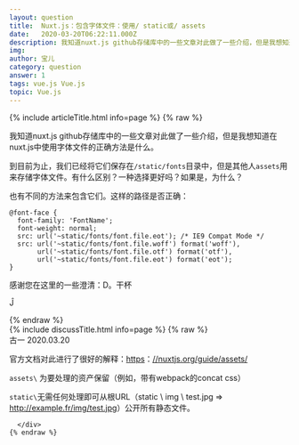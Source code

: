 ```yaml
---
layout: question
title:  Nuxt.js：包含字体文件：使用/ static或/ assets
date:   2020-03-20T06:22:11.000Z
description: 我知道nuxt.js github存储库中的一些文章对此做了一些介绍，但是我想知道在nuxt.js中使用字体文件的正确方法是什么。到目前为止，我们已经...
img: 
author: 宝儿
category: question
answer: 1
tags: vue.js Vue.js
topic: Vue.js
---
```

<div class="article-root">
  <div class="article">
    {% include articleTitle.html info=page %}
    {% raw %}
    <div class="article-content"><p><font style="vertical-align: inherit;"><font style="vertical-align: inherit;">我知道nuxt.js github存储库中的一些文章对此做了一些介绍，但是我想知道在nuxt.js中使用字体文件的正确方法是什么。</font></font></p>

<p><font style="vertical-align: inherit;"><font style="vertical-align: inherit;">到目前为止，我们已经将它们保存在</font></font><code>/static/fonts</code><font style="vertical-align: inherit;"><font style="vertical-align: inherit;">目录中，但是其他人</font></font><code>assets</code><font style="vertical-align: inherit;"><font style="vertical-align: inherit;">用来存储字体文件。</font><font style="vertical-align: inherit;">有什么区别？</font><font style="vertical-align: inherit;">一种选择更好吗？如果是，为什么？</font></font></p>

<p><font style="vertical-align: inherit;"><font style="vertical-align: inherit;">也有不同的方法来包含它们。</font><font style="vertical-align: inherit;">这样的路径是否正确：</font></font></p>

<pre><code>@font-face {<font></font>
  font-family: 'FontName';<font></font>
  font-weight: normal;<font></font>
  src: url('~static/fonts/font.file.eot'); /* IE9 Compat Mode */<font></font>
  src: url('~static/fonts/font.file.woff') format('woff'),<font></font>
       url('~static/fonts/font.file.otf') format('otf'),<font></font>
       url('~static/fonts/font.file.eot') format('eot');<font></font>
}<font></font>
</code></pre>

<p><font style="vertical-align: inherit;"><font style="vertical-align: inherit;">感谢您在这里的一些澄清：D。</font><font style="vertical-align: inherit;">干杯</font></font></p>

<p><font style="vertical-align: inherit;"><font style="vertical-align: inherit;">Ĵ</font></font></p></div>
    {% endraw %}
  </div>

  <div class="discuss-wrapper">
    {% include discussTitle.html info=page %}
    {% raw %}
    <div class="discuss-item">
        <div class="discuss-parent">
          <div class="discuss-meta">
            <span class="discuss-user">古一</span>
            <span class="discuss-time">2020.03.20</span>
          </div>
          <div class="discuss-comment"><p><font style="vertical-align: inherit;"><font style="vertical-align: inherit;">官方文档对此进行了很好的解释：</font><a href="https://nuxtjs.org/guide/assets/" rel="noreferrer"><font style="vertical-align: inherit;">https</font></a><font style="vertical-align: inherit;">：</font></font><a href="https://nuxtjs.org/guide/assets/" rel="noreferrer"><font style="vertical-align: inherit;"><font style="vertical-align: inherit;">//nuxtjs.org/guide/assets/</font></font></a></p>

<p><code>assets\</code><font style="vertical-align: inherit;"><font style="vertical-align: inherit;"> 为要处理的资产保留（例如，带有webpack的concat css）</font></font></p>

<p><code>static\</code><font style="vertical-align: inherit;"><font style="vertical-align: inherit;">无需任何处理即可</font><font style="vertical-align: inherit;">从根URL（static \ img \ test.jpg =&gt; </font></font><a href="http://example.fr/img/test.jpg" rel="noreferrer"><font style="vertical-align: inherit;"><font style="vertical-align: inherit;">http://example.fr/img/test.jpg</font></font></a><font style="vertical-align: inherit;"><font style="vertical-align: inherit;">）</font><font style="vertical-align: inherit;">公开所有静态文件。</font></font></p></div>
        </div>
        
      </div>
    {% endraw %}
  </div>
<div>
